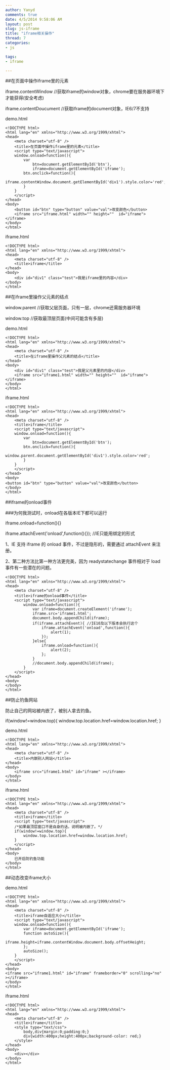 ```yaml
---
author: Yanyd
comments: true
date: 4/5/2014 9:58:06 AM  
layout: post
slug: js-iframe
title: "iframe相关操作"
thread: 7
categories:
- js

tags:
- iframe

---
```


##在页面中操作iframe里的元素

iframe.contentWindow //获取iframe的window对象，chrome要在服务器环境下才能获得(安全考虑)

iframe.contentDoucument //获取iframe的document对象，IE6/7不支持

demo.html

	<!DOCTYPE html>
	<html lang="en" xmlns="http://www.w3.org/1999/xhtml">
	<head>
	    <meta charset="utf-8" />
		<title>在页面中操作iframe里的元素</title>
		<script type="text/javascript">
		window.onload=function(){
			var 
				btn=document.getElementById('btn'),
				iframe=document.getElementById('iframe');
			btn.onclick=function(){
			    iframe.contentWindow.document.getElementById('div1').style.color='red';
		    }
		}
		</script>
	</head>
	<body>
		<button id="btn" type="button" value="val">改变颜色</button>
		<iframe src="iframe.html" width="" height=""  id="iframe"></iframe>
	</body>
	</html>

iframe.html

	<!DOCTYPE html>
	<html lang="en" xmlns="http://www.w3.org/1999/xhtml">
	<head>
	    <meta charset="utf-8" />
		<title>iframe</title>
	</head>
	<body>
		<div id="div1" class="test">我是iframe里的内容</div>
	</body>
	</html>


##在iframe里操作父元素的结点

window.parent //获取父层页面，只有一层，chrome还需服务器环境

window.top    //获取最顶层页面(中间可能含有多层)

demo.html

	<!DOCTYPE html>
	<html lang="en" xmlns="http://www.w3.org/1999/xhtml">
	<head>
	    <meta charset="utf-8" />
		<title>在iframe里操作父元素的结点</title>
	</head>
	<body>
		<div id="div1" class="test">我是父元素里的内容</div>
		<iframe src="iframe1.html" width="" height=""  id="iframe"></iframe>
	</body>
	</html>


iframe.html

	<!DOCTYPE html>
	<html lang="en" xmlns="http://www.w3.org/1999/xhtml">
	<head>
	    <meta charset="utf-8" />
		<title>iframe</title>
		<script type="text/javascript">
		window.onload=function(){
			var 
				btn=document.getElementById('btn');
			btn.onclick=function(){
			    window.parent.document.getElementById('div1').style.color='red';
		    }
		}
		</script>
	</head>
	<body>
	<button id="btn" type="button" value="val">改变颜色</button>
	</body>
	</html>


##iframe的onload事件

###为何我测试时，onload在各版本IE下都可以运行

iframe.onload=function(){}  

iframe.attachEvent('onload',function(){}); //IE只能用绑定的形式

1、IE 支持 iframe 的 onload 事件，不过是隐形的，需要通过 attachEvent 来注册。

2、第二种方法比第一种方法更完美，因为 readystatechange 事件相对于 load 事件有一些潜在的问题。

	<!DOCTYPE html>
	<html lang="en" xmlns="http://www.w3.org/1999/xhtml">
	<head>
	    <meta charset="utf-8" />
		<title>iframe的onload事件</title>
		<script type="text/javascript">
		    window.onload=function(){
			    var iframe=document.createElement('iframe');
			    iframe.src='iframe1.html';
			    document.body.appendChild(iframe);
			    if(iframe.attachEvent){ //IE10及以下版本会执行这个				
				    iframe.attachEvent('onload',function(){
				    	alert(1);
			    	});
			    }else{
				    iframe.onload=function(){
				   		alert(2);
			    	};
			    }
				//document.body.appendChild(iframe);
		    }
		</script>
	</head>
	<body>
	</body>
	</html>



##防止钓鱼网站

防止自己的网站被内嵌了，被别人拿去钓鱼。

if(window!=window.top){
	window.top.location.href=window.location.href;
}


demo.html

	<!DOCTYPE html>
	<html lang="en" xmlns="http://www.w3.org/1999/xhtml">
	<head>
	    <meta charset="utf-8" />
		<title>内嵌别人网站</title>
	</head>
	<body>
		<iframe src="iframe1.html" id="iframe" ></iframe>
	</body>
	</html>


iframe.html

	<!DOCTYPE html>
	<html lang="en" xmlns="http://www.w3.org/1999/xhtml">
	<head>
	    <meta charset="utf-8" />
		<title>iframe</title>
		<script type="text/javascript">
		/*如果最顶层窗口不是自身的话，说明被内嵌了。*/
		if(window!=window.top){
			window.top.location.href=window.location.href;
		}
		</script>
	</head>
	<body>
	 	已开启防钓鱼功能
	</body>
	</html>




##动态改变iframe大小

demo.html
	
	<!DOCTYPE html>
	<html lang="en" xmlns="http://www.w3.org/1999/xhtml">
	<head>
	    <meta charset="utf-8" />
		<title>iframe自适应大小</title>
		<script type="text/javascript">
		window.onload=function(){
			var iframe=document.getElementById('iframe');
		    function autoSize(){
			    iframe.height=iframe.contentWindow.document.body.offsetHeight;
		    };
		    autoSize();
		}
		</script>
	</head>
	<body>
	<iframe src="iframe1.html" id="iframe" frameborder="0" scrolling="no" ></iframe>
	</body>
	</html>

iframe.html
	
	<!DOCTYPE html>
	<html lang="en" xmlns="http://www.w3.org/1999/xhtml">
	<head>
	    <meta charset="utf-8" />
		<title>iframe</title>
		<style type="text/css">
		    body,div{margin:0;padding:0;}
		    div{width:400px;height:400px;background-color: red;}
		</style>
	</head>
	<body>
	 	<div></div>
	</body>
	</html>




